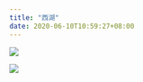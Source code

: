 ```yaml
---
title: "西湖"
date: 2020-06-10T10:59:27+08:00
---
```


![](https://qttblog.oss-cn-hangzhou.aliyuncs.com/june/DSCF8039.jpg)

<img src="https://qttblog.oss-cn-hangzhou.aliyuncs.com/june/DSCF8043.png"  />